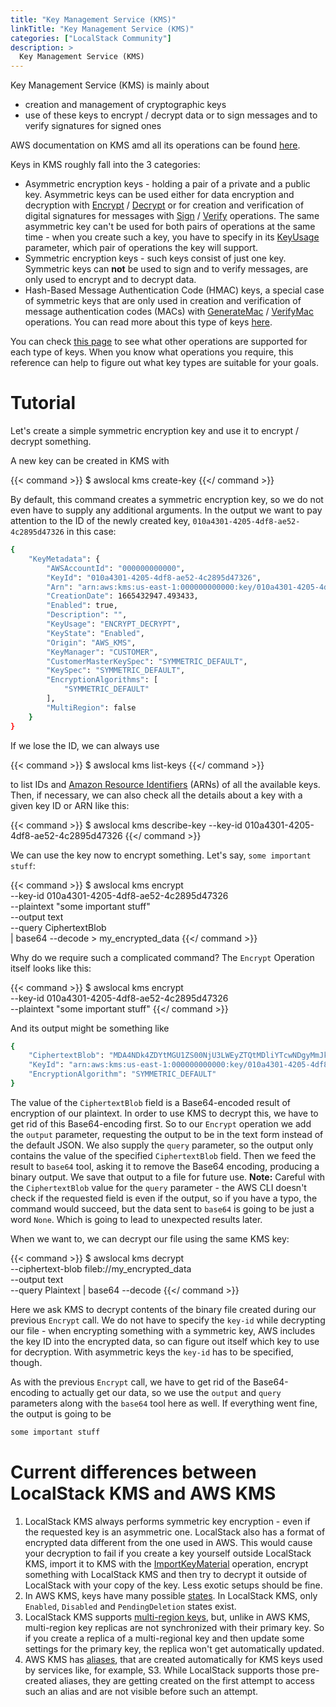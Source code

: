 ```yaml
---
title: "Key Management Service (KMS)"
linkTitle: "Key Management Service (KMS)"
categories: ["LocalStack Community"]
description: >
  Key Management Service (KMS)
---
```


Key Management Service (KMS) is mainly about
- creation and management of cryptographic keys
- use of these keys to encrypt / decrypt data or to sign messages and to verify signatures for signed ones

AWS documentation on KMS amd all its operations can be found [here](https://docs.aws.amazon.com/kms/latest/APIReference/Welcome.html).

Keys in KMS roughly fall into the 3 categories:
- Asymmetric encryption keys - holding a pair of a private and a public key. Asymmetric keys can be used either for data encryption and decryption with [Encrypt](https://docs.aws.amazon.com/kms/latest/APIReference/API_Encrypt.html) / [Decrypt](https://docs.aws.amazon.com/kms/latest/APIReference/API_Decrypt.html) or for creation and verification of digital signatures for messages with [Sign](https://docs.aws.amazon.com/kms/latest/APIReference/API_Sign.html) / [Verify](https://docs.aws.amazon.com/kms/latest/APIReference/API_Verify.html) operations. The same asymmetric key can't be used for both pairs of operations at the same time - when you create such a key, you have to specify in its [KeyUsage](https://docs.aws.amazon.com/kms/latest/APIReference/API_CreateKey.html#KMS-CreateKey-request-KeyUsage) parameter, which pair of operations the key will support.
- Symmetric encryption keys - such keys consist of just one key. Symmetric keys can **not** be used to sign and to verify messages, are only used to encrypt and to decrypt data.
- Hash-Based Message Authentication Code (HMAC) keys, a special case of symmetric keys that are only used in creation and verification of message authentication codes (MACs) with [GenerateMac](https://docs.aws.amazon.com/kms/latest/APIReference/API_GenerateMac.html) / [VerifyMac](https://docs.aws.amazon.com/kms/latest/APIReference/API_VerifyMac.html) operations. You can read more about this type of keys [here](https://docs.aws.amazon.com/kms/latest/developerguide/hmac.html).

You can check [this page](https://docs.aws.amazon.com/kms/latest/developerguide/symm-asymm-compare.html) to see what other operations are supported for each type of keys. When you know what operations you require, this reference can help to figure out what key types are suitable for your goals.

# Tutorial

Let's create a simple symmetric encryption key and use it to encrypt / decrypt something.

A new key can be created in KMS with

{{< command >}}
$ awslocal kms create-key
{{</ command >}}

By default, this command creates a symmetric encryption key, so we do not even have to supply any additional arguments. In the output we want to pay attention to the ID of the newly created key, `010a4301-4205-4df8-ae52-4c2895d47326` in this case:

```sh
{
    "KeyMetadata": {
        "AWSAccountId": "000000000000",
        "KeyId": "010a4301-4205-4df8-ae52-4c2895d47326",
        "Arn": "arn:aws:kms:us-east-1:000000000000:key/010a4301-4205-4df8-ae52-4c2895d47326",
        "CreationDate": 1665432947.493433,
        "Enabled": true,
        "Description": "",
        "KeyUsage": "ENCRYPT_DECRYPT",
        "KeyState": "Enabled",
        "Origin": "AWS_KMS",
        "KeyManager": "CUSTOMER",
        "CustomerMasterKeySpec": "SYMMETRIC_DEFAULT",
        "KeySpec": "SYMMETRIC_DEFAULT",
        "EncryptionAlgorithms": [
            "SYMMETRIC_DEFAULT"
        ],
        "MultiRegion": false
    }
}
```

If we lose the ID, we can always use

{{< command >}}
$ awslocal kms list-keys
{{</ command >}}

to list IDs and [Amazon Resource Identifiers](https://docs.aws.amazon.com/general/latest/gr/aws-arns-and-namespaces.html) (ARNs) of all the available keys. Then, if necessary, we can also check all the details about a key with a given key ID or ARN like this:

{{< command >}}
$ awslocal kms describe-key --key-id 010a4301-4205-4df8-ae52-4c2895d47326
{{</ command >}}

We can use the key now to encrypt something. Let's say, `some important stuff`:

{{< command >}}
$ awslocal kms encrypt \
      --key-id 010a4301-4205-4df8-ae52-4c2895d47326 \
      --plaintext "some important stuff" \
      --output text \
      --query CiphertextBlob \
  | base64 --decode > my_encrypted_data
{{</ command >}}

Why do we require such a complicated command? The `Encrypt` Operation itself looks like this:

{{< command >}}
$ awslocal kms encrypt \
      --key-id 010a4301-4205-4df8-ae52-4c2895d47326 \
      --plaintext "some important stuff"
{{</ command >}}

And its output might be something like

```sh
{
    "CiphertextBlob": "MDA4NDk4ZDYtMGU1ZS00NjU3LWEyZTQtMDliYTcwNDgyMmJkxw1eaLVUeUZA7bZzp+k7VAAAAAAAAAAAAAAAAAAAAAAetG9/5Znpw83/4xhwObc6Fc2B73y1ZvIigwahKopT0Q==",
    "KeyId": "arn:aws:kms:us-east-1:000000000000:key/010a4301-4205-4df8-ae52-4c2895d47326",
    "EncryptionAlgorithm": "SYMMETRIC_DEFAULT"
}
```

The value of the `CiphertextBlob` field is a Base64-encoded result of encryption of our plaintext. In order to use KMS to decrypt this, we have to get rid of this Base64-encoding first. So to our `Encrypt` operation we add the `output` parameter, requesting the output to be in the text form instead of the default JSON. We also supply the `query` parameter, so the output only contains the value of the specified `CiphertextBlob` field. Then we feed the result to `base64` tool, asking it to remove the Base64 encoding, producing a binary output. We save that output to a file for future use. **Note:** Careful with the `CiphertextBlob` value for the `query` parameter - the AWS CLI doesn't check if the requested field is even if the output, so if you have a typo, the command would succeed, but the data sent to `base64` is going to be just a word `None`. Which is going to lead to unexpected results later. 

When we want to, we can decrypt our file using the same KMS key:

{{< command >}}
$ awslocal kms decrypt \
      --ciphertext-blob fileb://my_encrypted_data \
      --output text \
      --query Plaintext
  | base64 --decode
{{</ command >}}

Here we ask KMS to decrypt contents of the binary file created during our previous `Encrypt` call. We do not have to specify the `key-id` while decrypting our file - when encrypting something with a symmetric key, AWS includes the key ID into the encrypted data, so can figure out itself which key to use for decryption. With asymmetric keys the `key-id` has to be specified, though.

As with the previous `Encrypt` call, we have to get rid of the Base64-encoding to actually get our data, so we use the `output` and `query` parameters along with the `base64` tool here as well. If everything went fine, the output is going to be

```sh
some important stuff
```

# Current differences between LocalStack KMS and AWS KMS

1. LocalStack KMS always performs symmetric key encryption - even if the requested key is an asymmetric one. LocalStack also has a format of encrypted data different from the one used in AWS. This would cause your decryption to fail if you create a key yourself outside LocalStack KMS, import it to KMS with the [ImportKeyMaterial](https://docs.aws.amazon.com/kms/latest/APIReference/API_ImportKeyMaterial.html) operation, encrypt something with LocalStack KMS and then try to decrypt it outside of LocalStack with your copy of the key. Less exotic setups should be fine. 
2. In AWS KMS, keys have many possible [states](https://docs.aws.amazon.com/kms/latest/developerguide/key-state.html). In LocalStack KMS, only `Enabled`, `Disabled` and `PendingDeletion` states exist.
3. LocalStack KMS supports [multi-region keys](https://docs.aws.amazon.com/kms/latest/developerguide/multi-region-keys-overview.html), but, unlike in AWS KMS, multi-region key replicas are not synchronized with their primary key. So if you create a replica of a multi-regional key and then update some settings for the primary key, the replica won't get automatically updated.
4. AWS KMS has [aliases](https://docs.aws.amazon.com/kms/latest/developerguide/kms-alias.html), that are created automatically for KMS keys used by services like, for example, S3. While LocalStack supports those pre-created aliases, they are getting created on the first attempt to access such an alias and are not visible before such an attempt.   